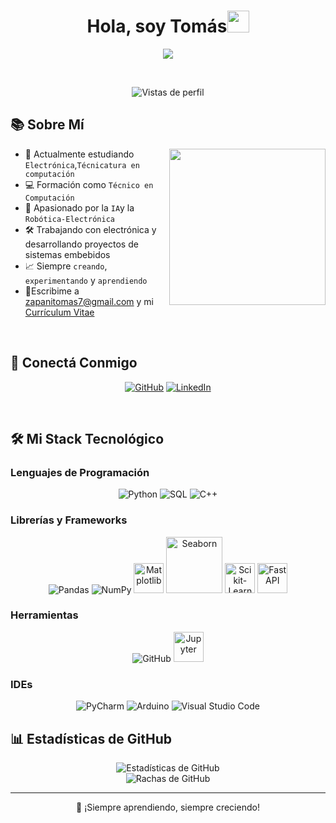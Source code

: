 <h1 align="center">Hola, soy Tomás<img src="https://media.giphy.com/media/hvRJCLFzcasrR4ia7z/giphy.gif" width="35"></h1>

<p align="center">
  <a href="https://github.com/tu_usuario">
    <img src="https://readme-typing-svg.herokuapp.com?font=Fira+Code&color=00C7FF&size=24&center=true&vCenter=true&width=500&height=70&lines=Técnico+en+Computación;Desarrollador+Python+y+C%2B%2B;Robótica+y+Electrónica;IA;Siempre+Aprendiendo"/>

  </a>
</p>

<br>

<p align="center"> 
	<img src="https://komarev.com/ghpvc/?username=tu_usuario&label=Vistas%20de%20perfil&color=0e75b6&style=flat" alt="Vistas de perfil"/> 
</p>

## 📚 Sobre Mí

<picture> <img align="right" src="https://media.giphy.com/media/qgQUggAC3Pfv687qPC/giphy.gif" width="250px"></picture>

- 🏫 Actualmente estudiando `Electrónica`,`Técnicatura en computación`
- 💻 Formación como `Técnico en Computación`
- 🫠 Apasionado por la `IA`y la `Robótica-Electrónica`
- 🛠️ Trabajando con electrónica y desarrollando proyectos de sistemas embebidos
- 📈 Siempre `creando`, `experimentando` y `aprendiendo`
- 🔗Escribime a zapanitomas7@gmail.com y mi [Currículum Vitae](https://media.licdn.com/dms/image/v2/D4D22AQHqzBPXZZYjwA/feedshare-shrink_1280/B4DZZ1WYpfGgAk-/0/1745725525246?e=1748476800&v=beta&t=RIOtn3n8L04Cidej33hnGLIhFtvxPhHSIvHdVKYB-yA)

<br>

## 👤 Conectá Conmigo

<p align="center">
  <a href="https://github.com/TomasZapani"><img src="https://img.shields.io/badge/github-%23181717.svg?style=plastic&logo=github&logoColor=white" alt="GitHub"/></a>
  <a href="https://www.linkedin.com/in/tomas-zapani-736722234/"><img src="https://img.shields.io/badge/linkedin-%230077B5.svg?style=plastic&logo=linkedin&logoColor=white" alt="LinkedIn"/></a>
</p>

<br>

## 🛠️ Mi Stack Tecnológico

### Lenguajes de Programación
<p align="center"> 
  <img alt="Python" src="https://img.icons8.com/color/48/000000/python--v1.png"/>
  <img alt="SQL" src="https://img.icons8.com/color/48/000000/sql.png"/>
  <img alt="C++" src="https://img.icons8.com/color/48/000000/c-plus-plus-logo.png"/>
</p>

### Librerías y Frameworks
<p align="center">
  <img alt="Pandas" src="https://img.icons8.com/color/48/000000/pandas.png"/>
  <img alt="NumPy" src="https://img.icons8.com/color/48/000000/numpy.png"/>
  <img alt="Matplotlib" src="https://upload.wikimedia.org/wikipedia/commons/8/84/Matplotlib_icon.svg" width="48"/>
  <img alt="Seaborn" src="https://seaborn.pydata.org/_static/logo-wide-lightbg.svg" width="90"/>
  <img alt="Scikit-Learn" src="https://upload.wikimedia.org/wikipedia/commons/0/05/Scikit_learn_logo_small.svg" width="48"/>
  <img alt="FastAPI" src="https://fastapi.tiangolo.com/img/logo-margin/logo-teal.png" width="48"/>
</p>


### Herramientas
<p align="center">
  <img alt="GitHub" src="https://img.icons8.com/ios-filled/50/000000/github.png"/>
  <img alt="Jupyter" src="https://upload.wikimedia.org/wikipedia/commons/3/38/Jupyter_logo.svg" width="48"/>
  <imp alt="MySQL" src="https://img.icons8.com/fluency/48/000000/mysql-logo.png"/>

</p>

### IDEs
<p align="center">
  <img alt="PyCharm" src="https://img.icons8.com/color/48/000000/pycharm.png"/>
  <img alt="Arduino" src="https://img.icons8.com/color/48/000000/arduino.png"/>
   <img alt="Visual Studio Code" src="https://img.icons8.com/color/48/000000/visual-studio-code-2019.png"/>
</p>

<p align="center">
</p>


## 📊 Estadísticas de GitHub

<p align="center">
  <img src="https://github-readme-stats.vercel.app/api?username=TomasZapani&show_icons=true&theme=tokyonight" alt="Estadísticas de GitHub"/>
  <br>
  <img src="https://github-readme-streak-stats.herokuapp.com?user=TomasZapani&theme=tokyonight" alt="Rachas de GitHub"/>



</p>


---

<p align="center">💌 ¡Siempre aprendiendo, siempre creciendo!</p>

